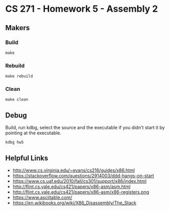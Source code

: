 # CS 271 - Homework 5 - Assembly 2

## Makers

### Build

```shell
make
```

### Rebuild

```shell
make rebuild
```

### Clean

```shell
make clean
```

## Debug

Build, run kdbg, select the source and the executable if you didn't start it by pointing at the executable.

```shell
kdbg hw5
```

## Helpful Links
- http://www.cs.virginia.edu/~evans/cs216/guides/x86.html
- https://stackoverflow.com/questions/2914003/ddd-hangs-on-start
- https://www.cs.uaf.edu/2010/fall/cs301/support/x86/index.html
- http://flint.cs.yale.edu/cs421/papers/x86-asm/asm.html
- http://flint.cs.yale.edu/cs421/papers/x86-asm/x86-registers.png
- https://www.asciitable.com/
- https://en.wikibooks.org/wiki/X86_Disassembly/The_Stack
